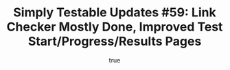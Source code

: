 ---
layout: default
title: "Simply Testable Updates #59: Link Checker Mostly Done, Improved Test Start/Progress/Results Pages"
author:
    name: Jon Cram
    url: https://github.com/webignition
newsletter:
    issue_number: 59th
    url: https://us5.campaign-archive1.com/?u=ac75e33d993d2b502e333ddd0&amp;id=668e00e22c
    closing_sentence: Expect the next newsletter a week from now on October 9.
    highlights:
        - Link checker mostly done
        - Improved test start/progress/results pages
---